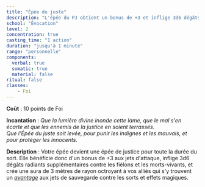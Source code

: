 ```yaml
---
title: "Épée du juste"
description: "L'épée du PJ obtient un bonus de +3 et inflige 3d6 dégâts supplémentaires."
school: "Évocation"
level: 2
concentration: true
casting_time: "1 action"
duration: "jusqu'à 1 minute"
range: "personnelle"
components:
  verbal: true
  somatic: true
  material: false
ritual: false
classes:
    - Foi
---
```

**Coût** : 10 points de Foi  

**Incantation** : *Que la lumière divine inonde cette lame, que le mal s'en écarte et que les ennemis de la justice en soient terrassés.*    
*Que l'Épée du juste soit levée, pour punir les indignes et les mauvais, et pour protéger les innocents.*    

**Description** : Votre épée devient une épée de justice pour toute la durée du sort. Elle bénéficie donc d'un bonus de +3 aux jets d'attaque, inflige 3d6 dégâts radiants supplémentaires contre les fiélons et les morts-vivants, et crée une aura de 3 mètres de rayon octroyant à vos alliés qui s'y trouvent un [_avantage_](/utiliser-les-caracteristiques/#avantage-et-desavantage) aux jets de sauvegarde contre les sorts et effets magiques.
